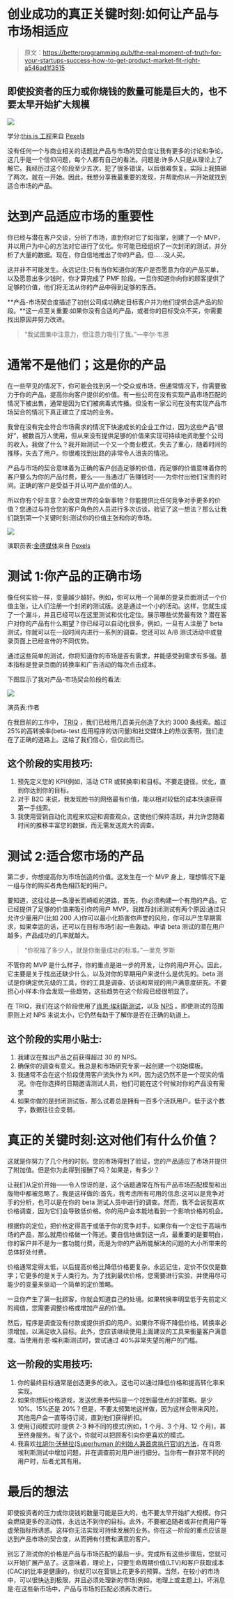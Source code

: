 # 创业成功的真正关键时刻:如何让产品与市场相适应

> 原文：<https://betterprogramming.pub/the-real-moment-of-truth-for-your-startups-success-how-to-get-product-market-fit-right-a546ad1f3515>

## 即使投资者的压力或你烧钱的数量可能是巨大的，也不要太早开始扩大规模

![](img/11eeabab96c4b0b69cc1d4daada4d49d.png)

学分:[this is 工程](https://www.pexels.com/de-de/@thisisengineering?utm_content=attributionCopyText&utm_medium=referral&utm_source=pexels)来自 [Pexels](https://www.pexels.com/de-de/foto/mann-frau-forschung-wissenschaft-3913031/?utm_content=attributionCopyText&utm_medium=referral&utm_source=pexels)

没有任何一个与商业相关的话题比产品与市场的契合度让我有更多的讨论和争论。这几乎是一个信仰问题，每个人都有自己的看法。问题是:许多人只是从理论上了解它。我经历过这个阶段至少五次，犯了很多错误，以后很难恢复。实际上我搞砸了两次。就在一开始。因此，我想分享我最重要的发现，并帮助你从一开始就找到适合市场的产品。

# 达到产品适应市场的重要性

你已经与潜在客户交谈，分析了市场，直到你对它了如指掌，创建了一个 MVP，并以用户为中心的方法对它进行了优化。你可能已经组织了一次封闭的测试，并分析了大量的数据。现在，你自信地推出了你的产品，但……没人买。

这并非不可能发生。永远记住:只有当你知道你的客户是否愿意为你的产品买单，以及愿意出多少钱时，你才算完成了 PMF 阶段。一旦你知道你向你的顾客提供了足够的价值，他们将无法从你的产品中得到足够的东西。

**产品-市场契合度描述了初创公司成功确定目标客户并为他们提供合适产品的阶段。**这一点至关重要:如果你没有合适的产品，或者你的目标受众不买，你需要找出原因并努力改进。

> “我试图集中注意力，但注意力吸引了我。”—李尔·韦恩

# 通常不是他们；这是你的产品

在一些罕见的情况下，你可能会找到另一个受众或市场，但通常情况下，你需要致力于你的产品，提高你向客户提供的价值。有一些公司在没有实现产品市场匹配的情况下被出售，通常是因为它们被病毒式传播。但没有一家公司在没有实现产品市场契合的情况下真正建立了成功的业务。

我曾在没有完全符合市场需求的情况下快速成长的企业工作过，因为这些产品“很好”，被数百万人使用，但从来没有提供足够的价值来实现可持续地资助整个公司的收入。我做了什么？我开始测试一个又一个商业模式，失去了重心，随着时间的推移，失去了用户。你很难找到出路的非常令人沮丧的情况。

产品与市场的契合意味着为正确的客户创造足够的价值，而足够的价值意味着你的客户要么为你的产品付费，要么——当通过广告赚钱时——为你付出他们宝贵的时间。正确的客户是受益于并认可产品价值的人。

所以你有个好主意？会改变世界的全新事物？你能提供比任何竞争对手更多的价值？您通过与符合您的客户角色的人员进行多次访谈，验证了这一想法？那么让我们跳到第一个关键时刻:测试你的价值主张和你的市场。

![](img/8c4fcd49f223eed873a7a8d116e81402.png)

演职员表:[金德媒体](https://www.pexels.com/de-de/@kindelmedia?utm_content=attributionCopyText&utm_medium=referral&utm_source=pexels)来自 [Pexels](https://www.pexels.com/de-de/foto/lebensmittel-hand-technologie-kuche-9028869/?utm_content=attributionCopyText&utm_medium=referral&utm_source=pexels)

# 测试 1:你产品的正确市场

像任何实验一样，变量越少越好。例如，你可以用一个简单的登录页面测试一个价值主张，让人们注册一个封闭的测试版。这是通过一个小的活动。这样，您就生成了一个漏斗，并且已经可以在这里测试和优化定位。展示哪些优势最有效？潜在客户对你的产品有什么期望？你已经可以自动化很多，例如，一旦有人注册了 beta 测试，你就可以在一段时间内进行一系列的调查。您还可以 A/B 测试活动中或登录页面上已经宣传的不同优势。

通过这些简单的测试，你将知道你的市场是否有需求，并能感受到需求有多强。基本指标是登录页面的转换率和广告活动的每次点击成本。

下图显示了我对产品-市场契合阶段的看法:

![](img/e965fc062ea8d765b15951493adb2fba.png)

演员表:作者

在我目前的工作中， [TRIQ](http://www.triq.ai) ，我们已经用几百美元创造了大约 3000 条线索。超过 25%的高转换率(beta-test 应用程序的访问量)和社交媒体上的热议表明，我们走在了正确的道路上。这给了我们信心，但仅此而已。

## **这个阶段的实用技巧:**

1.  预先定义您的 KPI(例如，活动 CTR 或转换率)和目标。不要走捷径。优化，直到你达到你的目标。
2.  对于 B2C 来说，我发现脸书的网络最有价值，能以相对较低的成本快速获得第一手线索。
3.  我使用营销自动化流程来欢迎和调查观众，这使他们保持活跃，并允许您随着时间的推移丰富您的数据，而无需发送庞大的调查。

# 测试 2:适合您市场的产品

第二步，你想提高你为市场创造的价值。这发生在一个 MVP 身上，理想情况下是一组与你的购买者角色相匹配的用户。

要知道，这往往是一条漫长而崎岖的道路，首先，你必须构建一个有用的产品，它已经提供了足够的价值来吸引你的用户 MVP。我推荐封闭测试有两个原因:通过只允许少量用户(比如 200 人)你可以最小化损害你声誉的风险，你可以产生早期需求，如果幸运的话，还可以在目标市场引起一些轰动。申请 beta 测试的潜在用户越多，产品成功的几率就越大。

> “你祝福了多少人，就是你衡量成功的标准。”—里克·罗斯

不管你的 MVP 是什么样子，你的重点是进一步的开发，让你的用户开心。因此，它主要是关于找出还缺少什么，以及对你的早期用户来说什么是优先的。beta 测试是你确定优先级的工具，你的工具是调查、访谈和常规的用户满意度研究。不要担心小样本:你会发现一些趋势，这些趋势在这个阶段已经很明显了。

在 TRIQ，我们在这个阶段使用了[肖恩·埃利斯测试](https://www.cleverism.com/product-market-fit-sean-ellis-test/)，以及 [NPS](https://www.qualtrics.com/experience-management/customer/measure-nps/#:~:text=Your%20Net%20Promoter%20Score%20is,be%2070%2D10%20%3D%2060.) 。即使测试的范围原则上对 NPS 来说太小，它仍然有助于了解你是否在正确的轨道上。

## **这个阶段的实用小贴士:**

1.  我建议在推出产品之前获得超过 30 的 NPS。
2.  确保你的调查有意义。我总是和市场研究专家一起创建一个初始模板。
3.  我通常不会在这个阶段使用客户流失作为 KPI，因为这仍然不是一个现实的情况。你在你选择的日期邀请测试人员，他们可能在这个时候对你的产品没有需求
4.  如果你做的是封闭测试版，那么试着总是拥有一百多个活跃用户。低于这个数字，数据往往会变弱。

# 真正的关键时刻:这对他们有什么价值？

这就是你努力了几个月的时刻。您的市场得到了验证，您的产品适应了市场并提供了附加值。但是你为此得到报酬了吗？如果是，有多少？

让我们从定价开始——令人惊讶的是，这个话题通常在所有产品市场匹配模型和出版物中都被忽略了。我是这样做的:首先，我考虑所有可用的信息:这可以是竞争对手的分析，也可以是在你的 beta 测试人员中进行的调查。然而，我不会说我喜欢价格调查，因为它们会导致低价格。你的用户会本能地看到一个影响价格的机会。

根据你的定位，把价格定得高于或低于你的竞争对手。如果你有一个定位于高端市场的产品，那么就用价格做一个陈述。要自信地做到这一点，最重要的是要明白，你的客户并不是为一套功能付费，而是为你的产品所能解决的问题的大小所带来的总体好处付费。

价格通常定得太低，以后提高价格比降低价格更复杂。永远记住，定价不仅仅是数字；它更多的是关于人类行为。为了找到最优价格，您需要进行实验，并使用尽可能少的变量来驱动一个简单的定价策略。

一旦你产生了第一批顾客，你就会知道自己的处境。如果转换率明显低于先前定义的阈值，您需要调整价格或增加产品的价值。

然后，程序是调查没有付款或提供折扣的用户。如果你不得不降低价格，转换率必须增加，以满足收入目标。此外，您应该继续使用上面建议的工具来衡量客户满意度。当使用肖恩·埃利斯测试时，尝试通过 40%非常失望的用户的门槛。

## **这一阶段的实用技巧:**

1.  你的最终目标通常是创造更多的收入。这也可以通过降低价格和提高转化率来实现。
2.  如果你想玩价格游戏，发送优惠券代码是一个找到最佳点的好策略。是少 10%、15%还是 20%？但是，不要太频繁地这样做，因为这样会带来风险，其他用户会一直等待订阅，直到他们获得折扣。
3.  使用订阅模式时:提供 2-3 种不同的模式(例如，1 个月、3 个月、12 个月)，甚至终身服务。有了这个，你就可以把顾客引向你更喜欢的模式。
4.  我喜欢[拉胡尔·沃赫拉(Superhuman 的创始人兼首席执行官)的方法](https://review.firstround.com/how-superhuman-built-an-engine-to-find-product-market-fit)，在肖恩·埃利斯测试中增加问题，并在调查前对用户进行细分。当你有一群非常不同的用户时，后者尤其有用。

# 最后的想法

即使投资者的压力或你烧钱的数量可能是巨大的，也不要太早开始扩大规模。你只会燃烧更多的流动性，永远达不到你的目标。此外，不要被追随者或非付费用户等虚荣指标所诱惑。这样你无法实现可持续发展的业务。你在这一阶段的重点应该是达到产品市场的契合度，从而拥有付费和满意的客户。

别忘了测试你的价格是产品与市场匹配的最后一步。完成所有这些步骤后，您就可以开始扩展产品了。这意味着，理论上，只要生命周期价值(LTV)和客户获取成本(CAC)的比率是健康的，你就可以在营销上花更多的预算。当然，在较小的市场中，可以很快达到极限，并且必须处理新的市场(例如，地理上或主题上)。坏消息是:在这些新市场中，产品与市场的匹配必须再次进行。